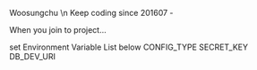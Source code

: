 Woosungchu \n
Keep coding since 201607 - 

When you join to project...

set Environment Variable List below
CONFIG_TYPE
SECRET_KEY
DB_DEV_URI
